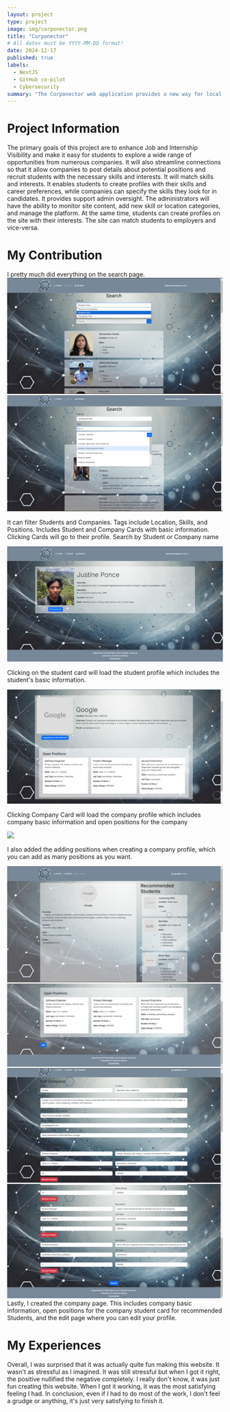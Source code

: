 ```yaml
---
layout: project
type: project
image: img/corponector.png
title: "Corponector"
# All dates must be YYYY-MM-DD format!
date: 2024-12-17
published: true
labels:
  - NextJS
  - GitHub co-pilot
  - Cybersecurity
summary: "The Corponector web application provides a new way for local and non-local companies who want to recruit students from UH to make their (potential) opportunities known to students."
---
```


# Project Information
The primary goals of this project are to enhance Job and Internship Visibility and make it easy for students to explore a wide range of opportunities from numerous companies.
It will also streamline connections so that it allow companies to post details about potential positions and recruit students with the necessary skills and interests.
It will match skills and interests. It enables students to create profiles with their skills and career preferences, while companies can specify the skills they look for in candidates.
It provides support admin oversight. The administrators will have the ability to monitor site content, add new skill or location categories, and manage the platform. At the same time, students can create profiles on the site with their interests. The site can match students to employers and vice-versa.

# My Contribution
I pretty much did everything on the search page.
<img src="img/M3Searchpage-1.png" />
<img src="img/M3searchpage-2.png" />

It can filter Students and Companies. Tags include Location, Skills, and Positions. Includes Student and Company Cards with basic information. Clicking Cards will go to their profile. Search by Student or Company name

<img src="img/M3studentprofile.png" />

Clicking on the student card will load the student profile which includes the student's basic information.

<img src="img/M3companyprofile.png" />

Clicking Company Card will load the company profile which includes company basic information and open positions for the company

<img src="imag/M3editcurrentcompanyprofile-2.png" />

I also added the adding positions when creating a company profile, which you can add as many positions as you want.

<img src="img/M3currentcompanyprofile-1.png" />
<img src="img/M3currentcompanyprofile-2.png" />
<img src="img/M3editcurrentcompanypage-1.png" />
<img src="img/M3editcurrentcompanyprofile-2.png" />
Lastly, I created the company page. This includes company basic information, open positions for the company student card for recommended Students, and the edit page where you can edit your profile.

# My Experiences
Overall, I was surprised that it was actually quite fun making this website. It wasn't as stressful as I imagined. It was still stressful but when I got it right, the positive nullified the negative completely. I really don't know, it was just fun creating this website. When I got it working, it was the most satisfying feeling I had. In conclusion, even if I had to do most of the work, I don't feel a grudge or anything, it's just very satisfying to finish it. 
